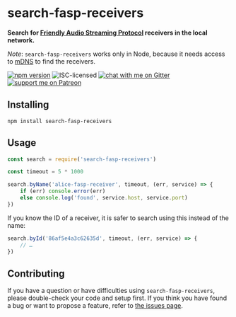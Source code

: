 # search-fasp-receivers

**Search for [Friendly Audio Streaming Protocol](https://github.com/derhuerst/friendly-audio-streaming-protocol) receivers in the local network.**

*Note*: `search-fasp-receivers` works only in Node, because it needs access to [mDNS](https://en.wikipedia.org/wiki/Multicast_DNS) to find the receivers.

[![npm version](https://img.shields.io/npm/v/search-fasp-receivers.svg)](https://www.npmjs.com/package/search-fasp-receivers)
![ISC-licensed](https://img.shields.io/github/license/derhuerst/search-fasp-receivers.svg)
[![chat with me on Gitter](https://img.shields.io/badge/chat%20with%20me-on%20gitter-512e92.svg)](https://gitter.im/derhuerst)
[![support me on Patreon](https://img.shields.io/badge/support%20me-on%20patreon-fa7664.svg)](https://patreon.com/derhuerst)


## Installing

```shell
npm install search-fasp-receivers
```


## Usage

```js
const search = require('search-fasp-receivers')

const timeout = 5 * 1000

search.byName('alice-fasp-receiver', timeout, (err, service) => {
	if (err) console.error(err)
	else console.log('found', service.host, service.port)
})
```

If you know the ID of a receiver, it is safer to search using this instead of the name:

```js
search.byId('86af5e4a3c62635d', timeout, (err, service) => {
	// …
})
```


## Contributing

If you have a question or have difficulties using `search-fasp-receivers`, please double-check your code and setup first. If you think you have found a bug or want to propose a feature, refer to [the issues page](https://github.com/derhuerst/search-fasp-receivers/issues).
